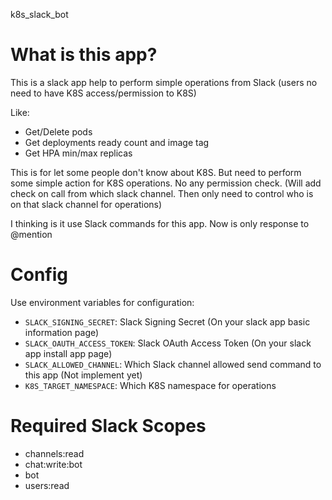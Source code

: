 k8s_slack_bot

# What is this app?
This is a slack app help to perform simple operations from Slack (users no need to have K8S access/permission to K8S)

Like:
- Get/Delete pods
- Get deployments ready count and image tag
- Get HPA min/max replicas

This is for let some people don't know about K8S. But need to perform some simple action for K8S operations.
No any permission check. 
(Will add check on call from which slack channel. Then only need to control who is on that slack channel for operations)

I thinking is it use Slack commands for this app. Now is only response to @mention

# Config
Use environment variables for configuration:
- `SLACK_SIGNING_SECRET`: Slack Signing Secret (On your slack app basic information page)
- `SLACK_OAUTH_ACCESS_TOKEN`: Slack OAuth Access Token (On your slack app install app page)
- `SLACK_ALLOWED_CHANNEL`: Which Slack channel allowed send command to this app (Not implement yet)
- `K8S_TARGET_NAMESPACE`: Which K8S namespace for operations 

# Required Slack Scopes
- channels:read
- chat:write:bot
- bot
- users:read
